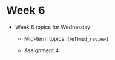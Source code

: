 # Week 6

* Week 6 topics for Wednesday

  * Mid-term topics: {ref}`mid_review1`

  * Assignment 4 
